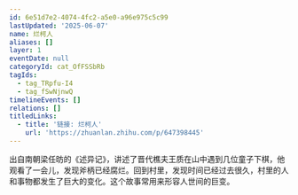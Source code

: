 ```yaml
---
id: 6e51d7e2-4074-4fc2-a5e0-a96e975c5c99
lastUpdated: '2025-06-07'
name: 烂柯人
aliases: []
layer: 1
eventDate: null
categoryId: cat_OfFSSbRb
tagIds:
  - tag_TRpfu-I4
  - tag_fSwNjnwQ
timelineEvents: []
relations: []
titledLinks:
  - title: '链接: 烂柯人'
    url: 'https://zhuanlan.zhihu.com/p/647398445'
---
```

出自南朝梁任昉的《述异记》，讲述了晋代樵夫王质在山中遇到几位童子下棋，他观看了一会儿，发现斧柄已经腐烂。回到村里，发现时间已经过去很久，村里的人和事物都发生了巨大的变化。这个故事常用来形容人世间的巨变。
